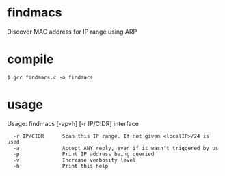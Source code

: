 findmacs
========

Discover MAC address for IP range using ARP

compile
=======

    $ gcc findmacs.c -o findmacs

usage
=====

   Usage: findmacs [-apvh] [-r IP/CIDR] interface
    
      -r IP/CIDR      Scan this IP range. If not given <localIP>/24 is used
      -a              Accept ANY reply, even if it wasn't triggered by us
      -p              Print IP address being queried
      -v              Increase verbosity level
      -h              Print this help
 
